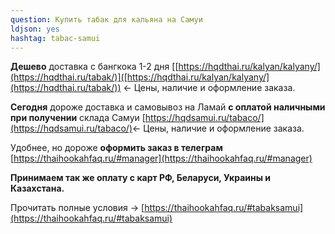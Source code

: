 ```yaml
---
question: Купить табак для кальяна на Самуи
ldjson: yes
hashtag: tabac-samui
---
```


**Дешево** доставка с бангкока 1-2 дня [[https://hqdthai.ru/kalyan/kalyany/](https://hqdthai.ru/tabak/)]([https://hqdthai.ru/kalyan/kalyany/](https://hqdthai.ru/tabak/)) <- Цены, наличие и оформление заказа.

**Сегодня** дороже доставка и самовывоз на Ламай **с оплатой наличными при получении** склада Самуи [https://hqdsamui.ru/tabaco/](https://hqdsamui.ru/tabaco/)<- Цены, наличие и оформление заказа.

Удобнее, но дороже **оформить заказ в телеграм** [https://thaihookahfaq.ru/#manager](https://thaihookahfaq.ru/#manager)

**Принимаем так же оплату с карт РФ, Беларуси, Украины и Казахстана.**

Прочитать полные условия -> [https://thaihookahfaq.ru/#tabaksamui](https://thaihookahfaq.ru/#tabaksamui)
